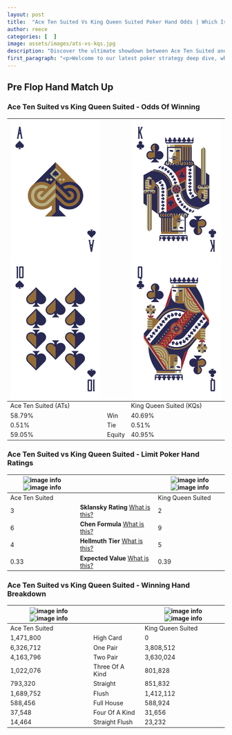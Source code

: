 ```yaml
---
layout: post
title:  "Ace Ten Suited Vs King Queen Suited Poker Hand Odds | Which Is The Better Hand In Poker? A Complete Guide"
author: reece
categories: [  ]
image: assets/images/ats-vs-kqs.jpg
description: "Discover the ultimate showdown between Ace Ten Suited and King Queen Suited in poker! Uncover the odds, strategies, and scenarios where one hand triumphs over the other. Get ready to up your poker game with this thrilling analysis."
first_paragraph: "<p>Welcome to our latest poker strategy deep dive, where we're pitting two distinct hands against each other in a high-stakes showdown: Ace Ten Suited vs King Queen Suited.</p><p>In the dynamic world of poker, every decision counts, and knowing which hand holds the upper hand is key to your success at the table.</p><p>In this article, we'll dissect these two hands, explore the scenarios where one dominates the other, and equip you with the knowledge to make strategic choices that can tip the odds in your favor.</p><p>Get ready to unravel the intriguing dynamics of these poker hands and elevate your game to new heights.</p>"
---
```




[comment]: # (sp0)

## Pre Flop Hand Match Up

<div class="table hand-ratings" markdown="1"> 



### Ace Ten Suited vs King Queen Suited - Odds Of Winning


    
| ![image info](assets/images/hand1/a.png) ![image info](assets/images/hand1/t.png) |  | ![image info](assets/images/hand2/k.png) ![image info](assets/images/hand2/q.png) |
| -------- | -------- | -------- |
| Ace Ten Suited (ATs) |  | King Queen Suited (KQs) |
| 58.79% | Win | 40.69% |
| 0.51% | Tie | 0.51% |
| 59.05% | Equity | 40.95% |




[comment]: # (sp1)



### Ace Ten Suited vs King Queen Suited - Limit Poker Hand Ratings


    
| ![image info](https://www.riverpairs.com/assets/images/hand1/a.png) ![image info](https://www.riverpairs.com/assets/images/hand1/t.png) |  | ![image info](https://www.riverpairs.com/assets/images/hand2/k.png) ![image info](https://www.riverpairs.com/assets/images/hand2/q.png) |
| -------- | -------- | -------- |
| Ace Ten Suited |  | King Queen Suited |
| 3 | **Sklansky Rating** [What is this?](/sklansky-rating-explained) | 2 |
| 6 | **Chen Formula** [What is this?](/chen-formula-explained) | 9 |
| 4 | **Hellmuth Tier** [What is this?](/Hellmuth-tier-explained) | 5 |
| 0.33 | **Expected Value** [What is this?](/expected-value-explained) | 0.39 |




[comment]: # (sp2)



### Ace Ten Suited vs King Queen Suited - Winning Hand Breakdown


    
| ![image info](https://www.riverpairs.com/assets/images/hand1/a.png) ![image info](https://www.riverpairs.com/assets/images/hand1/t.png) |  | ![image info](https://www.riverpairs.com/assets/images/hand2/k.png) ![image info](https://www.riverpairs.com/assets/images/hand2/q.png) |
| -------- | -------- | -------- |
| Ace Ten Suited |  | King Queen Suited |
| 1,471,800 | High Card | 0 |
| 6,326,712 | One Pair | 3,808,512 |
| 4,163,796 | Two Pair | 3,630,024 |
| 1,022,076 | Three Of A Kind | 801,828 |
| 793,320 | Straight | 851,832 |
| 1,689,752 | Flush | 1,412,112 |
| 588,456 | Full House | 588,924 |
| 37,548 | Four Of A Kind | 31,656 |
| 14,464 | Straight Flush | 23,232 |




[comment]: # (sp3)



</div>

[comment]: # (sp4)



[comment]: # (sp5)

